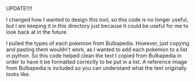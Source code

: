UPDATE!!!! 


I changed how I wanted to design this tool, so this code is no longer useful, but I am keeping it in this directory just because it could be useful for me to look back at in the future.



I pulled the types of each pokemon from Bulbapedia. However, just copying and pasting them wouldn't work, as I wanted to add each pokemon to a list in python. 
So this code helped clean the text I copied from Bulbapedia in order to have it be formatted correctly to be put in a list.
A reference image from Bulbapedia is included so you can understand what the text originally looks like. 
